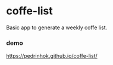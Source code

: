 # coffe-list
Basic app to generate a weekly coffe list.

### demo
https://pedrinhok.github.io/coffe-list/
